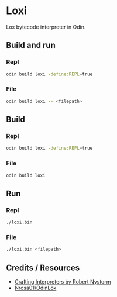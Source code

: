 # Loxi

Lox bytecode interpreter in Odin.

## Build and run

### Repl
```sh
odin build loxi -define:REPL=true 
```

### File
```sh
odin build loxi -- <filepath>
```

## Build

### Repl
```sh
odin build loxi -define:REPL=true 
```

### File
```sh
odin build loxi 
```

## Run

### Repl
```sh
./loxi.bin
```

### File
```sh
./loxi.bin <filepath>
```

## Credits / Resources

- [Crafting Interpreters by Robert Nystorm](https://craftinginterpreters.com/) 
- [Nrosa01/OdinLox](https://github.com/Nrosa01/OdinLox)
